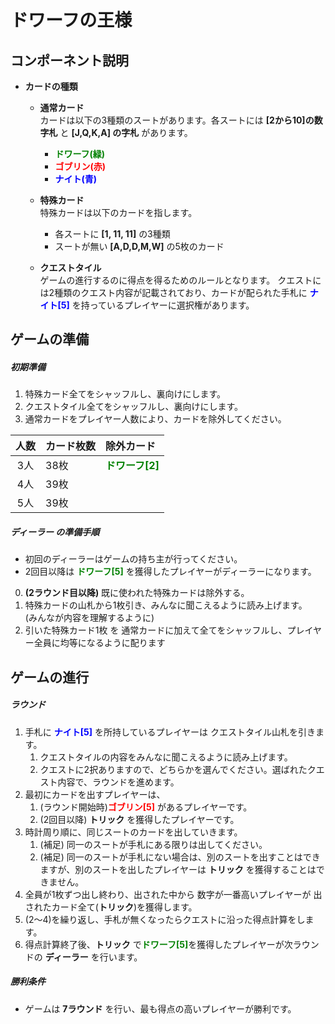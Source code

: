 # ドワーフの王様

## コンポーネント説明
* __カードの種類__
  * __通常カード__  
    カードは以下の3種類のスートがあります。各スートには __[2から10]の数字札__ と __[J,Q,K,A] の字札__ があります。  
    * <span style="color:green">__ドワーフ(緑)__</span>
    * <span style="color:red">__ゴブリン(赤)__</span>
    * <span style="color:blue">__ナイト(青)__</span>


  * __特殊カード__  
    特殊カードは以下のカードを指します。
      * 各スートに __[1, 11, 11]__ の3種類
      * スートが無い __[A,D,D,M,W]__ の5枚のカード  


  * __クエストタイル__  
   ゲームの進行するのに得点を得るためのルールとなります。
   クエストには2種類のクエスト内容が記載されており、カードが配られた手札に <span style="color:blue">__ナイト[5]__</span> を持っているプレイヤーに選択権があります。



## ゲームの準備    
##### 初期準備  
1. 特殊カード全てをシャッフルし、裏向けにします。  
2. クエストタイル全てをシャッフルし、裏向けにします。
3. 通常カードをプレイヤー人数により、カードを除外してください。  

|人数|カード枚数|除外カード|
|:--:|:--|:--|
|3人|38枚|<span style="color:green">__ドワーフ[2]__</span>|
|4人|39枚||
|5人|39枚||


##### ディーラー の準備手順
* 初回のディーラーはゲームの持ち主が行ってください。  
* 2回目以降は <span style="color:green">__ドワーフ[5]__</span> を獲得したプレイヤーがディーラーになります。  
0. __(2ラウンド目以降)__ 既に使われた特殊カードは除外する。  
1. 特殊カードの山札から1枚引き、みんなに聞こえるように読み上げます。  
   (みんなが内容を理解するように)
2. 引いた特殊カード1枚 を 通常カードに加えて全てをシャッフルし、プレイヤー全員に均等になるように配ります

## ゲームの進行  
##### ラウンド

1. 手札に <span style="color:blue">__ナイト[5]__</span> を所持しているプレイヤーは クエストタイル山札を引きます。  
     1. クエストタイルの内容をみんなに聞こえるように読み上げます。
     2. クエストに2択ありますので、どちらかを選んでください。選ばれたクエスト内容で、ラウンドを進めます。
2. 最初にカードを出すプレイヤーは、
    1. (ラウンド開始時)<span style="color:red">__ゴブリン[5]__</span> があるプレイヤーです。
    2. (2回目以降) __トリック__ を獲得したプレイヤーです。
3. 時計周り順に、同じスートのカードを出していきます。
    1. (補足) 同一のスートが手札にある限りは出してください。
    2. (補足) 同一のスートが手札にない場合は、別のスートを出すことはできますが、別のスートを出したプレイヤーは __トリック__ を獲得することはできません。
4. 全員が1枚ずつ出し終わり、出された中から 数字が一番高いプレイヤーが 出されたカード全て(__トリック__)を獲得します。
5. (2～4)を繰り返し、手札が無くなったらクエストに沿った得点計算をします。
6. 得点計算終了後、__トリック__ で<span style="color:green">__ドワーフ[5]__</span>を獲得したプレイヤーが次ラウンドの __ディーラー__ を行います。

##### 勝利条件
* ゲームは __7ラウンド__ を行い、最も得点の高いプレイヤーが勝利です。
